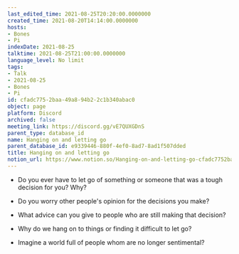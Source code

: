 ```yaml
---
last_edited_time: 2021-08-25T20:20:00.0000000
created_time: 2021-08-20T14:14:00.0000000
hosts:
- Bones
- Pi
indexDate: 2021-08-25
talktime: 2021-08-25T21:00:00.0000000
language_level: No limit
tags:
- Talk
- 2021-08-25
- Bones
- Pi
id: cfadc775-2baa-49a8-94b2-2c1b340abac0
object: page
platform: Discord
archived: false
meeting_link: https://discord.gg/vE7QUXGDnS
parent_type: database_id
name: Hanging on and letting go
parent_database_id: e9339446-880f-4ef0-8ad7-8ad1f507dded
title: Hanging on and letting go
notion_url: https://www.notion.so/Hanging-on-and-letting-go-cfadc7752baa49a894b22c1b340abac0
---
```


   - Do you ever have to let go of something or someone that was a tough decision for you? Why?



   - Do you worry other people's opinion for the decisions you make?
   - What advice can you give to people who are still making that decision?
   - Why do we hang on to things or finding it difficult to let go?
   - Imagine a world full of people whom are no longer sentimental?









